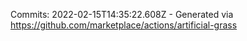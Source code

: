 Commits: 2022-02-15T14:35:22.608Z - Generated via https://github.com/marketplace/actions/artificial-grass
<br>
